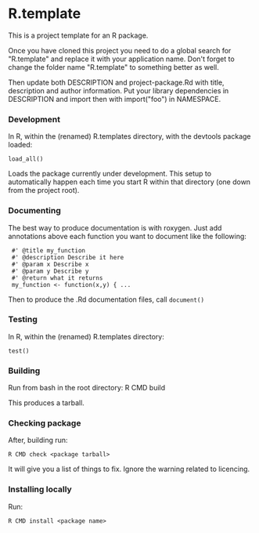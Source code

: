 # R.template

This is a project template for an R package.

Once you have cloned this project you need to do a global search for "R.template" and replace it with your application name. Don't forget to change the folder name "R.template" to something better as well.

Then update both DESCRIPTION and project-package.Rd with title, description and author information. Put your library dependencies in DESCRIPTION and import then with import("foo") in NAMESPACE.

### Development

In R, within the (renamed) R.templates directory, with the devtools package loaded:
    
    load_all()
    
Loads the package currently under development. This setup to automatically happen each time you start R within that directory (one down from the project root).

### Documenting

The best way to produce documentation is with roxygen. Just add annotations above each function you want to document like the following:

```
 #' @title my_function
 #' @description Describe it here
 #' @param x Describe x
 #' @param y Describe y
 #' @return what it returns
 my_function <- function(x,y) { ...
```

Then to produce the .Rd documentation files, call `document()`

### Testing
In R, within the (renamed) R.templates directory:

    test()

### Building

Run from bash in the root directory:
    R CMD build <package name>
        
This produces a tarball.

### Checking package

After, building run:

    R CMD check <package tarball>
    
It will give you a list of things to fix. Ignore the warning related to licencing.
    
### Installing locally

Run:
    
    R CMD install <package name>

